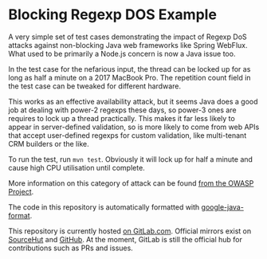# Blocking Regexp DOS Example

A very simple set of test cases demonstrating the impact of Regexp DoS attacks
against non-blocking Java web frameworks like Spring WebFlux. What used to be
primarily a Node.js concern is now a Java issue too.

In the test case for the nefarious input, the thread can be locked up for as
long as half a minute on a 2017 MacBook Pro. The repetition count field in the
test case can be tweaked for different hardware.

This works as an effective availability attack, but it seems Java does a good
job at dealing with power-2 regexps these days, so power-3 ones are requires to
lock up a thread practically. This makes it far less likely to appear in
server-defined validation, so is more likely to come from web APIs that accept
user-defined regexps for custom validation, like multi-tenant CRM builders or
the like.

To run the test, run `mvn test`. Obviously it will lock up for half a minute and
cause high CPU utilisation until complete.

More information on this category of attack can be found [from the OWASP Project](
https://www.owasp.org/index.php/Regular_expression_Denial_of_Service_-_ReDoS).

The code in this repository is automatically formatted with
[google-java-format](https://github.com/google/google-java-format).

This repository is currently hosted [on
GitLab.com](https://gitlab.com/louis.jackman/blocking-regexp-dos-java-example).
Official mirrors exist on
[SourceHut](https://git.sr.ht/~louisjackman/blocking-regexp-dos-java-example)
and [GitHub](https://github.com/LouisJackman/blocking-regexp-dos-java-example).
At the moment, GitLab is still the official hub for contributions such as PRs
and issues.

